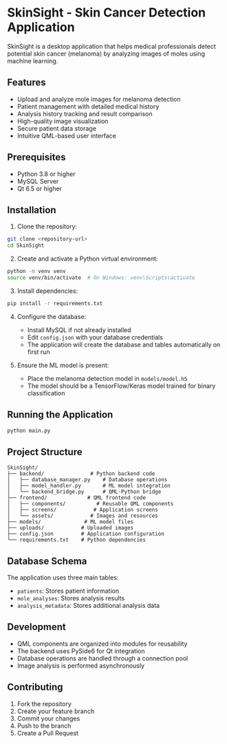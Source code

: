 # SkinSight - Skin Cancer Detection Application

SkinSight is a desktop application that helps medical professionals detect potential skin cancer (melanoma) by analyzing images of moles using machine learning.

## Features

- Upload and analyze mole images for melanoma detection
- Patient management with detailed medical history
- Analysis history tracking and result comparison
- High-quality image visualization
- Secure patient data storage
- Intuitive QML-based user interface

## Prerequisites

- Python 3.8 or higher
- MySQL Server
- Qt 6.5 or higher

## Installation

1. Clone the repository:
```bash
git clone <repository-url>
cd SkinSight
```

2. Create and activate a Python virtual environment:
```bash
python -m venv venv
source venv/bin/activate  # On Windows: venv\Scripts\activate
```

3. Install dependencies:
```bash
pip install -r requirements.txt
```

4. Configure the database:
   - Install MySQL if not already installed
   - Edit `config.json` with your database credentials
   - The application will create the database and tables automatically on first run

5. Ensure the ML model is present:
   - Place the melanoma detection model in `models/model.h5`
   - The model should be a TensorFlow/Keras model trained for binary classification

## Running the Application

```bash
python main.py
```

## Project Structure

```
SkinSight/
├── backend/               # Python backend code
│   ├── database_manager.py    # Database operations
│   ├── model_handler.py       # ML model integration
│   └── backend_bridge.py      # QML-Python bridge
├── frontend/             # QML frontend code
│   ├── components/          # Reusable QML components
│   ├── screens/            # Application screens
│   └── assets/            # Images and resources
├── models/              # ML model files
├── uploads/            # Uploaded images
├── config.json         # Application configuration
└── requirements.txt    # Python dependencies
```

## Database Schema

The application uses three main tables:
- `patients`: Stores patient information
- `mole_analyses`: Stores analysis results
- `analysis_metadata`: Stores additional analysis data

## Development

- QML components are organized into modules for reusability
- The backend uses PySide6 for Qt integration
- Database operations are handled through a connection pool
- Image analysis is performed asynchronously

## Contributing

1. Fork the repository
2. Create your feature branch
3. Commit your changes
4. Push to the branch
5. Create a Pull Request
